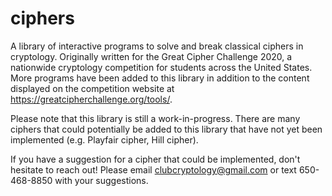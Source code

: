 # ciphers

A library of interactive programs to solve and break classical ciphers in cryptology. Originally written for the Great Cipher Challenge 2020, a nationwide cryptology competition for students across the United States. More programs have been added to this library in addition to the content displayed on the competition website at https://greatcipherchallenge.org/tools/. 

Please note that this library is still a work-in-progress. There are many ciphers that could potentially be added to this library that have not yet been implemented (e.g. Playfair cipher, Hill cipher). 

 If you have a suggestion for a cipher that could be implemented, don't hesitate to reach out! Please email clubcryptology@gmail.com or text 650-468-8850 with your suggestions.
